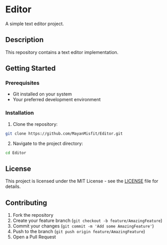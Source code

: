 # Editor

A simple text editor project.

## Description

This repository contains a text editor implementation.

## Getting Started

### Prerequisites

- Git installed on your system
- Your preferred development environment

### Installation

1. Clone the repository:
```bash
git clone https://github.com/MayanMisfit/Editor.git
```

2. Navigate to the project directory:
```bash
cd Editor
```

## License

This project is licensed under the MIT License - see the [LICENSE](LICENSE) file for details.

## Contributing

1. Fork the repository
2. Create your feature branch (`git checkout -b feature/AmazingFeature`)
3. Commit your changes (`git commit -m 'Add some AmazingFeature'`)
4. Push to the branch (`git push origin feature/AmazingFeature`)
5. Open a Pull Request
